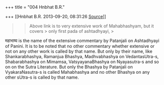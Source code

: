 +++
title = "004 Hnbhat B.R."

+++
[[Hnbhat B.R.	2013-09-20, 08:31:26 [Source](https://groups.google.com/g/samskrita/c/cVcyhae-faA)]]



> 
> > 
> > Above link is to very extensive work of Mahabhashyam, but it covers > only first pada of ashtadhyayi, >
> 
> > 

  

  

महाभाष्य is the name of the extensive commentary by Patanjali on Ashtadhyayi of Panini. It is to be noted that no other commentary whether extensive or not on any other work is called by that name. But only by their name, like Shankarabhashya, Ramanjua Bhashya, Madhvabhashya on VedantasUtra-s, Shabarabhashya on Mimamsa, VatsyayanaBhashya on Nyayasutra-s and so on on the Sutra Literature. But only the Bhashya by Patanjali on VyakaraNasutra-s is called Mahabhashya and no other Bhashya on any other sUtra-s is called by that name.

  

 

